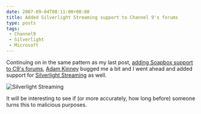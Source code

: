 ```yaml
---
date: 2007-09-04T08:11:00+00:00
title: Added Silverlight Streaming support to Channel 9's forums
type: posts
tags:
 - Channel9
 - Silverlight
 - Microsoft
---
```

Continuing on in the same pattern as my last post, [adding Soapbox support to C9's forums](https://www.duncanmackenzie.net/blog/added-support-for-soapbox-videos-on-channel-9/), [Adam Kinney](https://www.adamkinney.com) bugged me a bit and I went ahead and added support for [Silverlight Streaming](https://blogs.msdn.com/cheller/archive/2007/07/30/silverlight-streaming-new-iframe-based-invocation-mechanism.aspx) as well.

![Silverlight Streaming](/images/1008eb9e-08e5-47f9-b5ac-4cca2853c0a3.png)

It will be interesting to see if (or more accurately, how long before) someone turns this to malicious purposes.
